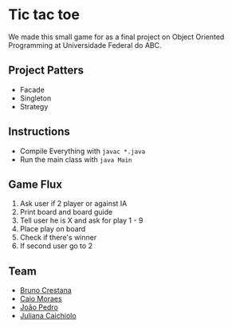 # Tic tac toe

We made this small game for as a final project on Object Oriented Programming at Universidade Federal do ABC.

## Project Patters

- Facade
- Singleton
- Strategy

## Instructions

- Compile Everything with `javac *.java`
- Run the main class with `java Main`

## Game Flux

1. Ask user if 2 player or against IA
2. Print board and board guide
3. Tell user he is X and ask for play 1 - 9
4. Place play on board
5. Check if there's winner
6. If second user go to 2

## Team

- [Bruno Crestana](https://github.com/BrunoCrestana)
- [Caio Moraes](https://github.com/caioms001)
- [João Pedro](https://github.com/joaopedrovbs)
- [Juliana Caichiolo](https://github.com/JuCaichiolo)